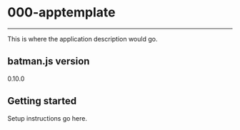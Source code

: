 # 000-apptemplate #

---

This is where the application description would go.

## batman.js version ##
0.10.0

## Getting started ##
Setup instructions go here.